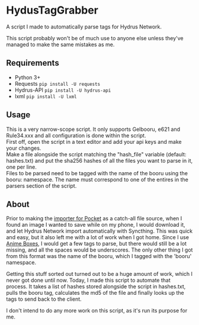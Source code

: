 # HydusTagGrabber
A script I made to automatically parse tags for Hydrus Network.

This script probably won't be of much use to anyone else unless they've managed to make the same mistakes as me.

## Requirements
* Python 3+
* Requests `pip install -U requests`
* Hydrus-API `pip install -U hydrus-api`
* lxml `pip install -U lxml`

## Usage
This is a very narrow-scope script. It only supports Gelbooru, e621 and Rule34.xxx and all configuration is done within the script.  
First off, open the script in a text editor and add your api keys and make your changes.  
Make a file alongside the script matching the "hash_file" variable (default: hashes.txt) and put the sha256 hashes of all the files you want to parse in it, one per line.  
Files to be parsed need to be tagged with the name of the booru using the booru: namespace. The name must correspond to one of the entires in the parsers section of the script.

## About
Prior to making the [importer for Pocket](https://github.com/CuddleBear92/Hydrus-Presets-and-Scripts/tree/master/Downloaders/Pocket) as a catch-all file source, when I found an image I wanted to save while on my phone, I would download it, and let Hydrus Network import automatically with Syncthing. This was quick and easy, but it also left me with a lot of work when I got home. Since I use [Anime Boxes](https://www.animebox.es/), I would get a few tags to parse, but there would still be a lot missing, and all the spaces would be underscores. The only other thing I got from this format was the name of the booru, which I tagged with the 'booru' namespace.  

Getting this stuff sorted out turned out to be a huge amount of work, which I never got done until now. Today, I made this script to automate that process. It takes a list of hashes stored alongside the script in hashes.txt, pulls the booru tag, calculates the md5 of the file and finally looks up the tags to send back to the client.

I don't intend to do any more work on this script, as it's run its purpose for me.
